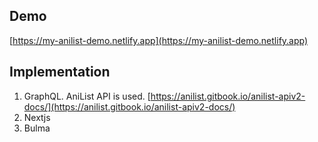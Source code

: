 ## Demo
[https://my-anilist-demo.netlify.app](https://my-anilist-demo.netlify.app)

## Implementation
1. GraphQL. AniList API is used.  [https://anilist.gitbook.io/anilist-apiv2-docs/](https://anilist.gitbook.io/anilist-apiv2-docs/)
2. Nextjs
3. Bulma
